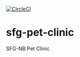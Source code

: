 [![CircleCI](https://circleci.com/gh/tushgee/sfg-pet-clinic.svg?style=svg)](https://circleci.com/gh/tushgee/sfg-pet-clinic)

# sfg-pet-clinic

SFG-NB Pet Clinic
